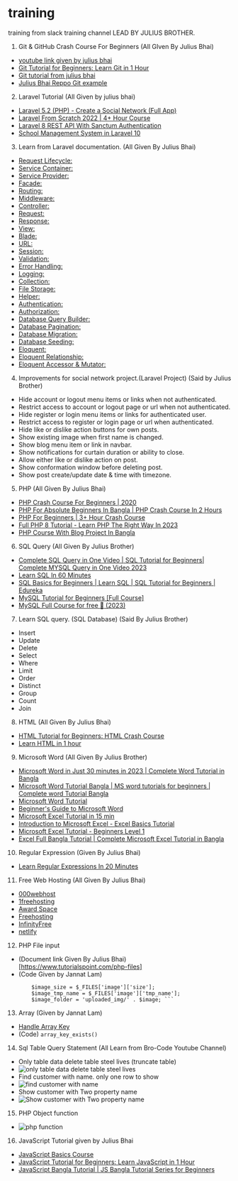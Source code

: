 # training
training from slack training channel LEAD BY JULIUS BROTHER.

1. Git & GitHub Crash Course For Beginners (All GIven By Julius Bhai)
- [youtube link given by julius bhai](https://youtu.be/SWYqp7iY_Tc?si=-s81qpIXyQhFke-c)
- [Git Tutorial for Beginners: Learn Git in 1 Hour](https://youtu.be/8JJ101D3knE?si=qCz8YU4h3UtnLLNM)
- [Git tutorial from julius bhai](https://drive.google.com/file/d/1FLdUJmQlQ9RYbZKzb6fEpDXBhRN6dz_W/view)
- [Julius Bhai Reppo Git example](https://github.com/juliusiqbal/php.git)

2. Laravel Tutorial (All Given by julius bhai)
- [Laravel 5.2 (PHP) - Create a Social Network (Full App)](https://youtube.com/playlist?list=PL55RiY5tL51oloSGk5XdO2MGjPqc0BxGV&si=VEg9FYlQD35nDtV9)
- [Laravel From Scratch 2022 | 4+ Hour Course](https://youtu.be/MYyJ4PuL4pY?si=3vQ5uzStDFGWgkVm)
- [Laravel 8 REST API With Sanctum Authentication](https://youtu.be/MT-GJQIY3EU?si=vxC_zWp8oVoAjrsA)
- [School Management System in Laravel 10](https://youtube.com/playlist?list=PLoBGtBK7uqyUIUVGD_cOAmVCprfn5LMJ2&si=F-SsyxgnHjOQe0ze)

3. Learn from Laravel documentation. (All Given By Julius Bhai)
- [Request Lifecycle:](https://laravel.com/docs/10.x/lifecycle)
- [Service Container:](https://laravel.com/docs/10.x/container)
- [Service Provider:](https://laravel.com/docs/10.x/providers)
- [Facade:](https://laravel.com/docs/10.x/facades)
- [Routing:](https://laravel.com/docs/10.x/routing)
- [Middleware:](https://laravel.com/docs/10.x/middleware)
- [Controller:](https://laravel.com/docs/10.x/controllers)
- [Request:](https://laravel.com/docs/10.x/requests)
- [Response:](https://laravel.com/docs/10.x/responses)
- [View:](https://laravel.com/docs/10.x/views)
- [Blade:](https://laravel.com/docs/10.x/blade)
- [URL:](https://laravel.com/docs/10.x/urls)
- [Session:](https://laravel.com/docs/10.x/session)
- [Validation:](https://laravel.com/docs/10.x/validation)
- [Error Handling:](https://laravel.com/docs/10.x/errors)
- [Logging:](https://laravel.com/docs/10.x/logging)
- [Collection:](https://laravel.com/docs/10.x/collections)
- [File Storage:](https://laravel.com/docs/10.x/filesystem)
- [Helper:](https://laravel.com/docs/10.x/helpers)
- [Authentication:](https://laravel.com/docs/10.x/authentication)
- [Authorization:](https://laravel.com/docs/10.x/authorization)
- [Database Query Builder:](https://laravel.com/docs/10.x/queries)
- [Database Pagination:](https://laravel.com/docs/10.x/pagination)
- [Database Migration:](https://laravel.com/docs/10.x/migrations)
- [Database Seeding:](https://laravel.com/docs/10.x/seeding)
- [Eloquent:](https://laravel.com/docs/10.x/eloquent)
- [Eloquent Relationship:](https://laravel.com/docs/10.x/eloquent-relationships)
- [Eloquent Accessor & Mutator:](https://laravel.com/docs/10.x/eloquent-mutators)

4. Improvements for social network project.(Laravel Project) (Said by Julius Brother)

- Hide account or logout menu items or links when not authenticated.
- Restrict access to account or logout page or url when not authenticated.
- Hide register or login menu items or links for authenticated user.
- Restrict access to register or login page or url when authenticated.
- Hide like or dislike action buttons for own posts.
- Show existing image when first name is changed.
- Show blog menu item or link in navbar.
- Show notifications for curtain duration or ability to close.
- Allow either like or dislike action on post.
- Show conformation window before deleting post.
- Show post create/update date & time with timezone.

5. PHP (All Given By Julius Bhai)

- [PHP Crash Course For Beginners | 2020](https://youtu.be/6mO1UA1r-6Q?si=LLs7U8PomTgDj6Al)
- [PHP For Absolute Beginners In Bangla | PHP Crash Course In 2 Hours](https://youtu.be/_TST9dVptls?si=A4PwL_hallQg-dII)
- [PHP For Beginners | 3+ Hour Crash Course](https://youtu.be/BUCiSSyIGGU?si=wLdTwAvXQavJ9vJR)
- [Full PHP 8 Tutorial - Learn PHP The Right Way In 2023](https://youtube.com/playlist?list=PLr3d3QYzkw2xabQRUpcZ_IBk9W50M9pe-&si=cvGhwsL9qiOGeAtH)
- [PHP Course With Blog Project In Bangla](https://youtube.com/playlist?list=PLaCUFUZ_YQwVGxKqjXaQcWEeTMIWeEFjX&si=m0OIp0DTR8qFJgyR)

6. SQL Query (All Given By Julius Brother)
- [Complete SQL Query in One Video | SQL Tutorial for Beginners| Complete MYSQL Query in One Video 2023](https://youtu.be/Tdl7CGnhPeA?si=EvZlr0vD0B6w3skj)
- [Learn SQL In 60 Minutes](https://youtu.be/p3qvj9hO_Bo?si=0Jqh5oSjjPrCu_6y)
- [SQL Basics for Beginners | Learn SQL | SQL Tutorial for Beginners | Edureka](https://youtu.be/zbMHLJ0dY4w?si=d5qOzG7M1R-pS2Hu)
- [MySQL Tutorial for Beginners [Full Course]](https://youtu.be/7S_tz1z_5bA?si=VOpz6Al-50htzmyu)
- [MySQL Full Course for free :dolphin: (2023)](https://youtu.be/5OdVJbNCSso?si=JFq4GjocTrrIXIe7)

7. Learn SQL query. (SQL Database) (Said By Julius Brother)
- Insert
- Update
- Delete
- Select
- Where
- Limit
- Order
- Distinct
- Group
- Count
- Join

8. HTML (All Given By Julius Bhai)
- [HTML Tutorial for Beginners: HTML Crash Course](https://youtu.be/qz0aGYrrlhU?si=vZSg9fI4Bj0MEm_W)
- [Learn HTML in 1 hour](https://youtu.be/HD13eq_Pmp8?si=7P9H9cJm6OWsGJEI)

9. Microsoft Word (All Given By Julius Brother)
- [Microsoft Word in Just 30 minutes in 2023 | Complete Word Tutorial in Bangla](https://youtu.be/QXu9AGTIxrM?si=oEH12SgffnmHIdl2)
- [Microsoft Word Tutorial Bangla | MS word tutorials for beginners | Complete word Tutorial Bangla](https://youtu.be/8gqRZM_jgVc?si=Z8cpnoXE349xrajv)
- [Microsoft Word Tutorial](https://youtu.be/Cw6a3b5QoAs?si=rVH1_eSXvIlhJU-4)
- [Beginner's Guide to Microsoft Word](https://youtu.be/S-nHYzK-BVg?si=FK-g3nGNH7VDyieu)
- [Microsoft Excel Tutorial in 15 min](https://youtu.be/LgXzzu68j7M?si=4FKZKXfhWCbSzlEX)
- [Introduction to Microsoft Excel - Excel Basics Tutorial](https://youtu.be/fcbB0nkDik8?si=RvnNr9XRawu_SsOI)
- [Microsoft Excel Tutorial - Beginners Level 1](https://youtu.be/k1VUZEVuDJ8?si=t-_z4wrHCGgUU66S)
- [Excel Full Bangla Tutorial | Complete Microsoft Excel Tutorial in Bangla](https://youtu.be/tvph9RuZvUg?si=GwOMNIkXmZcBEzKz)

10. Regular Expression (Given By Julius Bhai)
- [Learn Regular Expressions In 20 Minutes](https://youtu.be/rhzKDrUiJVk?si=p9SvunmVHrdD_w1D)

11. Free Web Hosting (All Given By Julius Bhai)
- [000webhost](https://www.000webhost.com/)
- [1freehosting](https://www.1freehosting.com/)
- [Award Space](https://www.awardspace.com/)
- [Freehosting](https://freehosting.com/)
- [InfinityFree](https://www.infinityfree.com/)
- [netlify](https://www.netlify.com/)

12. PHP File input
- (Document link Given By Julius Bhai)[https://www.tutorialspoint.com/php-files]
- (Code Given by Jannat Lam) 
   ``` $image = $_FILES['image']['name'];
       $image_size = $_FILES['image']['size'];
       $image_tmp_name = $_FILES['image']['tmp_name'];
       $image_folder = 'uploaded_img/' . $image; ```

13. Array (Given by Jannat Lam)
- [Handle Array Key](https://stackoverflow.com/questions/16675753/fastest-way-to-handle-undefined-array-key)
- (Code) `array_key_exists()`

14. Sql Table Query Statement (All Learn from Bro-Code Youtube Channel)
- Only table data delete table steel lives (truncate table)
- ![only table data delete table steel lives](Screenshot_3.png)
- Find customer with name. only one row to show
- ![find customer with name](Screenshot_1.png)
- Show customer with Two property name
- ![Show customer with Two property name](Screenshot_2.png)

15. PHP Object function
- ![php function](Screenshot%20from%202023-08-28%2023-29-07.png)

16. JavaScript Tutorial given by Julius Bhai
- [JavaScript Basics Course](https://youtube.com/playlist?list=PLWKjhJtqVAbk2qRZtWSzCIN38JC_NdhW5&si=idaOnwNRAtMRT2Jl)
- [JavaScript Tutorial for Beginners: Learn JavaScript in 1 Hour](https://youtu.be/W6NZfCO5SIk?si=grb8bhXI3AKK8LnB)
- [JavaScript Bangla Tutorial | JS Bangla Tutorial Series for Beginners](https://youtube.com/playlist?list=PLHiZ4m8vCp9OkrURufHpGUUTBjJhO9Ghy&si=HCyp0y1cjCk4GSxJ)